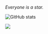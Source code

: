 *Everyone is a star.*

![GitHub stats](https://github-readme-stats.vercel.app/api?username=anuraghazra&show_icons=true&theme=radical)

<!-- <div align="center"> -->
<div>
    <img  src="https://github-readme-stats.vercel.app/api/top-langs/?username=TNTksals&layout=compact" />
</div>
